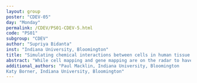 ```yaml
---
layout: group
poster: "CDEV-05"
day: "Monday"
permalink: /CDEV/PS01-CDEV-5.html
code: "PS01"
subgroup: "CDEV"
author: "Supriya Bidanta"
inst: "Indiana University, Bloomington"
title: "Simulating chemical interactions between cells in human tissue using ontology"
abstract: "While cell mapping and gene mapping are on the radar to have in-depth knowledge about the human body, it is equally important to understand the interactions happening at the cellular and tissue level. In this project, we are utilizing the HubMap data to understand the functionality of each cell in a functional tissue unit. Once the HubMap (The Human BioMolecular Atlas Program) data is attained, we use PhysiCell, a physics-based simulator, to create a similar 3D environment that integrates the agent-based modeling (ABM). Our first step in the project is to fetch the single-cell RNA(scRNA seq) sequence data of healthy or diseased tissue. Once the data is analyzed and reduced to machine-readable format, we filter out the mapped cells that act as secretors and cells that act as receivers. These sets of chemical secretors and receivers respond to chemicals in varied ways. Combining chemical communication graphs for the actions obtained in the biological world and multiscale agent-based modeling will help us visually interpret the chemical interactions between the cells and functional units of human tissue. The goal is to develop mathematical models that visually interpret the chemical interactions between cells and the functional unit of each human tissue."
additional_authors: "Paul Macklin, Indiana University, Bloomington
Katy Borner, Indiana University, Bloomington"
---
```

